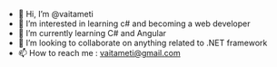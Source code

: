 - 👋 Hi, I’m @vaitameti
- 👀 I’m interested in learning c# and becoming a web developer
- 🌱 I’m currently learning C# and Angular
- 💞️ I’m looking to collaborate on anything related to .NET framework
- 📫 How to reach me : vaitameti@gmail.com

<!---
vaitameti/vaitameti is a ✨ special ✨ repository because its `README.md` (this file) appears on your GitHub profile.
You can click the Preview link to take a look at your changes.
--->
